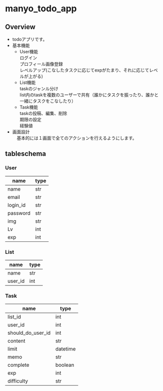 # manyo_todo_app

## Overview
- todoアプリです。
- 基本機能
  - User機能  
    ログイン  
    プロフィール画像登録  
    レベルアップ(こなしたタスクに応じてexpがたまり、それに応じてレベルが上がる)  
  - List機能  
    taskのジャンル分け  
    list内のtaskを複数のユーザーで共有（誰かにタスクを振ったり、誰かと一緒にタスクをこなしたり）  
  - Task機能  
    taskの投稿、編集、削除  
    期限の設定  
    経験値  
- 画面設計  
　基本的には１画面で全てのアクションを行えるようにします。  

## tableschema

### User
| name | type |
|---|---|
| name       | str |
| email      | str |
| login_id   | str |
| password   | str |
| img        | str |
| Lv         | int |
| exp        | int |

### List
| name | type |
|---|---|
| name    | str |
| user_id | int |

### Task
| name | type |
|---|---|
| list_id              | int      |
| user_id              | int      |
| should_do_user_id    | int      |
| content              | str      |
| limit                | datetime |
| memo                 | str      |
| complete             | boolean  |
| exp                  | int      |
| difficulty           | str      |
